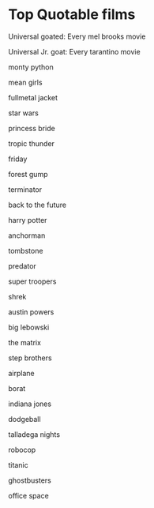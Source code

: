 # Top Quotable films
Universal goated: Every mel brooks movie

Universal Jr. goat: Every tarantino movie

monty python

mean girls

fullmetal jacket

star wars

princess bride

tropic thunder

friday

forest gump

terminator

back to the future

harry potter

anchorman

tombstone

predator

super troopers

shrek

austin powers

big lebowski

the matrix

step brothers

airplane

borat

indiana jones

dodgeball

talladega nights

robocop

titanic

ghostbusters

office space
